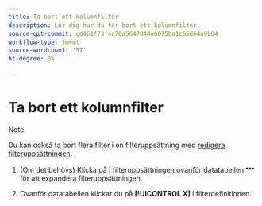 ```yaml
---
title: Ta bort ett kolumnfilter
description: Lär dig hur du tar bort ett kolumnfilter.
source-git-commit: cd461f73f4a70a5647844a6075ba1c65d64a9b04
workflow-type: tm+mt
source-wordcount: '57'
ht-degree: 0%

---
```


# Ta bort ett kolumnfilter

>[!NOTE]
>
>Du kan också ta bort flera filter i en filteruppsättning med [redigera filteruppsättningen](/help/search-social-commerce/common-tasks/data-views/ad-hoc-settings/column-filter-edit.md).

1. (Om det behövs) Klicka på i filteruppsättningen ovanför datatabellen ![Mer](/help/search-social-commerce/assets/more-filters.png "Mer") för att expandera filteruppsättningen.

1. Ovanför datatabellen klickar du på **[!UICONTROL X]** i filterdefinitionen.
